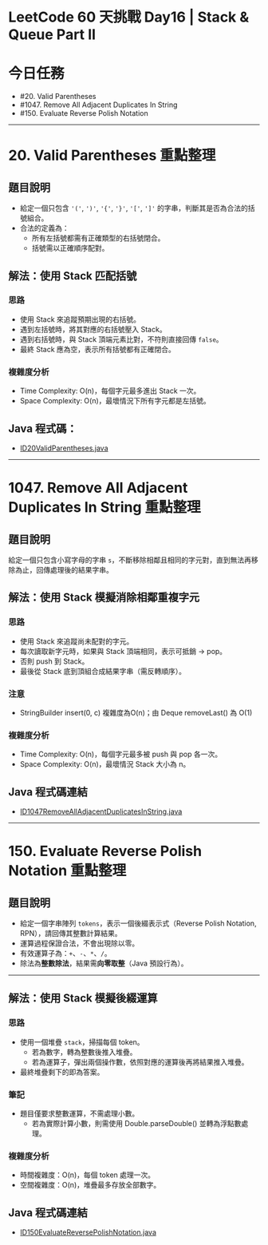 # LeetCode 60 天挑戰 Day16 | Stack & Queue Part II

# 今日任務

- #20. Valid Parentheses
- #1047. Remove All Adjacent Duplicates In String
- #150. Evaluate Reverse Polish Notation

---

# 20. Valid Parentheses 重點整理

## 題目說明

- 給定一個只包含 `'('`, `')'`, `'{'`, `'}'`, `'['`, `']'` 的字串，判斷其是否為合法的括號組合。
- 合法的定義為：
  - 所有左括號都需有正確類型的右括號閉合。
  - 括號需以正確順序配對。

## 解法：使用 Stack 匹配括號

### 思路
- 使用 Stack 來追蹤預期出現的右括號。
- 遇到左括號時，將其對應的右括號壓入 Stack。
- 遇到右括號時，與 Stack 頂端元素比對，不符則直接回傳 `false`。
- 最終 Stack 應為空，表示所有括號都有正確閉合。

### 複雜度分析
- Time Complexity: O(n)，每個字元最多進出 Stack 一次。
- Space Complexity: O(n)，最壞情況下所有字元都是左括號。

## Java 程式碼：
- [ID20ValidParentheses.java](../../src/main/java/io/github/monty/leetcode/stackqueue/ID20ValidParentheses.java)

---

# 1047. Remove All Adjacent Duplicates In String 重點整理

## 題目說明

給定一個只包含小寫字母的字串 `s`，不斷移除相鄰且相同的字元對，直到無法再移除為止，回傳處理後的結果字串。

## 解法：使用 Stack 模擬消除相鄰重複字元

### 思路

- 使用 Stack 來追蹤尚未配對的字元。
- 每次讀取新字元時，如果與 Stack 頂端相同，表示可抵銷 → pop。
- 否則 push 到 Stack。
- 最後從 Stack 底到頂組合成結果字串（需反轉順序）。

### 注意

- StringBuilder insert(0, c) 複雜度為O(n)；由 Deque removeLast() 為 O(1)

### 複雜度分析

- Time Complexity: O(n)，每個字元最多被 push 與 pop 各一次。
- Space Complexity: O(n)，最壞情況 Stack 大小為 n。


## Java 程式碼連結

- [ID1047RemoveAllAdjacentDuplicatesInString.java](../../src/main/java/io/github/monty/leetcode/stackqueue/ID1047RemoveAllAdjacentDuplicatesInString.java)

---

# 150. Evaluate Reverse Polish Notation 重點整理

## 題目說明
- 給定一個字串陣列 `tokens`，表示一個後綴表示式（Reverse Polish Notation, RPN），請回傳其整數計算結果。
- 運算過程保證合法，不會出現除以零。
- 有效運算子為：`+`、`-`、`*`、`/`。
- 除法為**整數除法**，結果需**向零取整**（Java 預設行為）。

---

## 解法：使用 Stack 模擬後綴運算

### 思路
- 使用一個堆疊 `stack`，掃描每個 token。
  - 若為數字，轉為整數後推入堆疊。
  - 若為運算子，彈出兩個操作數，依照對應的運算後再將結果推入堆疊。
- 最終堆疊剩下的即為答案。

### 筆記
- 題目僅要求整數運算，不需處理小數。 
  - 若為實際計算小數，則需使用 Double.parseDouble() 並轉為浮點數處理。

### 複雜度分析
- 時間複雜度：O(n)，每個 token 處理一次。
- 空間複雜度：O(n)，堆疊最多存放全部數字。

## Java 程式碼連結

- [ID150EvaluateReversePolishNotation.java](../../src/main/java/io/github/monty/leetcode/stackqueue/ID150EvaluateReversePolishNotation.java)